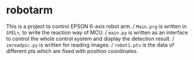 # robotarm
This is a project to control EPSON 6-axis robot arm. /
`Main.prg` is written in `SPEL+`, to write the reaction way of MCU. /
`main.py` is written as an interface to control the whole control system and display the detection result. /
`imreadpic.py` is written for reading images. /
`robot1.pts` is the data of different pts which are fixed with position coordinates.
